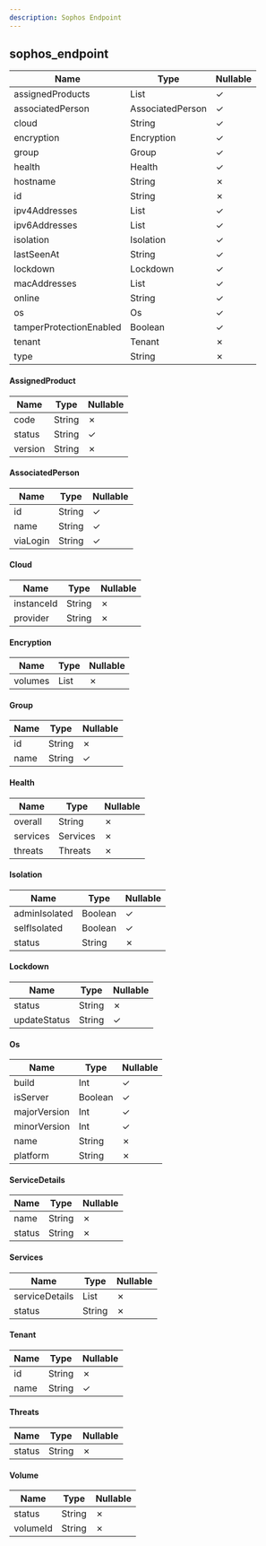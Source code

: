 ```yaml
---
description: Sophos Endpoint
---
```

sophos_endpoint
---------------

| **Name**                | **Type**              | **Nullable** |
| ----------------------- | --------------------- | ------------ |
| assignedProducts        | List<AssignedProduct> | &check;      |
| associatedPerson        | AssociatedPerson      | &check;      |
| cloud                   | String                | &check;      |
| encryption              | Encryption            | &check;      |
| group                   | Group                 | &check;      |
| health                  | Health                | &check;      |
| hostname                | String                | &cross;      |
| id                      | String                | &cross;      |
| ipv4Addresses           | List<String>          | &check;      |
| ipv6Addresses           | List<String>          | &check;      |
| isolation               | Isolation             | &check;      |
| lastSeenAt              | String                | &check;      |
| lockdown                | Lockdown              | &check;      |
| macAddresses            | List<String>          | &check;      |
| online                  | String                | &check;      |
| os                      | Os                    | &check;      |
| tamperProtectionEnabled | Boolean               | &check;      |
| tenant                  | Tenant                | &cross;      |
| type                    | String                | &cross;      |

#### AssignedProduct
| **Name** | **Type** | **Nullable** |
| -------- | -------- | ------------ |
| code     | String   | &cross;      |
| status   | String   | &check;      |
| version  | String   | &cross;      |

#### AssociatedPerson
| **Name** | **Type** | **Nullable** |
| -------- | -------- | ------------ |
| id       | String   | &check;      |
| name     | String   | &check;      |
| viaLogin | String   | &check;      |

#### Cloud
| **Name**   | **Type** | **Nullable** |
| ---------- | -------- | ------------ |
| instanceId | String   | &cross;      |
| provider   | String   | &cross;      |

#### Encryption
| **Name** | **Type**     | **Nullable** |
| -------- | ------------ | ------------ |
| volumes  | List<Volume> | &cross;      |

#### Group
| **Name** | **Type** | **Nullable** |
| -------- | -------- | ------------ |
| id       | String   | &cross;      |
| name     | String   | &check;      |

#### Health
| **Name** | **Type** | **Nullable** |
| -------- | -------- | ------------ |
| overall  | String   | &cross;      |
| services | Services | &cross;      |
| threats  | Threats  | &cross;      |

#### Isolation
| **Name**      | **Type** | **Nullable** |
| ------------- | -------- | ------------ |
| adminIsolated | Boolean  | &check;      |
| selfIsolated  | Boolean  | &check;      |
| status        | String   | &cross;      |

#### Lockdown
| **Name**     | **Type** | **Nullable** |
| ------------ | -------- | ------------ |
| status       | String   | &cross;      |
| updateStatus | String   | &check;      |

#### Os
| **Name**     | **Type** | **Nullable** |
| ------------ | -------- | ------------ |
| build        | Int      | &check;      |
| isServer     | Boolean  | &check;      |
| majorVersion | Int      | &check;      |
| minorVersion | Int      | &check;      |
| name         | String   | &cross;      |
| platform     | String   | &cross;      |

#### ServiceDetails
| **Name** | **Type** | **Nullable** |
| -------- | -------- | ------------ |
| name     | String   | &cross;      |
| status   | String   | &cross;      |

#### Services
| **Name**       | **Type**             | **Nullable** |
| -------------- | -------------------- | ------------ |
| serviceDetails | List<ServiceDetails> | &cross;      |
| status         | String               | &cross;      |

#### Tenant
| **Name** | **Type** | **Nullable** |
| -------- | -------- | ------------ |
| id       | String   | &cross;      |
| name     | String   | &check;      |

#### Threats
| **Name** | **Type** | **Nullable** |
| -------- | -------- | ------------ |
| status   | String   | &cross;      |

#### Volume
| **Name** | **Type** | **Nullable** |
| -------- | -------- | ------------ |
| status   | String   | &cross;      |
| volumeId | String   | &cross;      |
